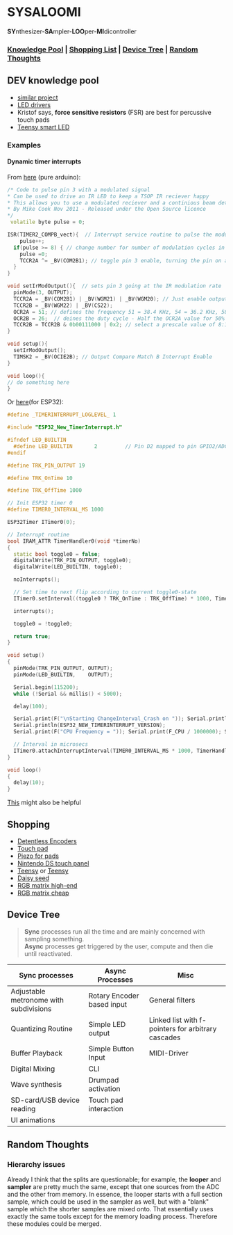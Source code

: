 # SYSALOOMI
**SY**nthesizer-**SA**mpler-**LOO**per-**MI**dicontroller
### [Knowledge Pool](#dev-knowledge-pool) | [Shopping List](#shopping) | [Device Tree](#device-tree) | [Random Thoughts](#random-thoughts)

## DEV knowledge pool

* [similar project](https://github.com/otem/mr_touchy_teensy_polysynth_drummachine/blob/master/MrTouchy.ino)
* [LED drivers](https://github.com/FastLED/FastLED/wiki/Overview)
* Kristof says, **force sensitive resistors** (FSR) are best for percussive touch pads
* [Teensy smart LED](https://learn.sparkfun.com/tutorials/getting-started-with-the-smartled-shield-for-teensy)

### Examples
#### Dynamic timer interrupts
From [here](https://forum.arduino.cc/t/changing-timer-frequency-on-the-fly/106300/3) (pure arduino):
```c++
/* Code to pulse pin 3 with a modulated signal
* Can be used to drive an IR LED to keep a TSOP IR reciever happy
* This allows you to use a modulated reciever and a continious beam detector
* By Mike Cook Nov 2011 - Released under the Open Source licence
*/
 volatile byte pulse = 0;

ISR(TIMER2_COMPB_vect){  // Interrupt service routine to pulse the modulated pin 3
    pulse++;
  if(pulse >= 8) { // change number for number of modulation cycles in a pulse
    pulse =0;
    TCCR2A ^= _BV(COM2B1); // toggle pin 3 enable, turning the pin on and off
  }
}

void setIrModOutput(){  // sets pin 3 going at the IR modulation rate
  pinMode(3, OUTPUT);
  TCCR2A = _BV(COM2B1) | _BV(WGM21) | _BV(WGM20); // Just enable output on Pin 3 and disable it on Pin 11
  TCCR2B = _BV(WGM22) | _BV(CS22);
  OCR2A = 51; // defines the frequency 51 = 38.4 KHz, 54 = 36.2 KHz, 58 = 34 KHz, 62 = 32 KHz
  OCR2B = 26;  // deines the duty cycle - Half the OCR2A value for 50%
  TCCR2B = TCCR2B & 0b00111000 | 0x2; // select a prescale value of 8:1 of the system clock
}

void setup(){
  setIrModOutput();
  TIMSK2 = _BV(OCIE2B); // Output Compare Match B Interrupt Enable
}

void loop(){
// do something here
}
```
Or [here](https://forum.arduino.cc/t/how-to-change-timer-interval-in-interrupt-routine/1044963/2)(for ESP32):
```c++
#define _TIMERINTERRUPT_LOGLEVEL_ 1

#include "ESP32_New_TimerInterrupt.h"

#ifndef LED_BUILTIN
  #define LED_BUILTIN       2         // Pin D2 mapped to pin GPIO2/ADC12 of ESP32, control on-board LED
#endif

#define TRK_PIN_OUTPUT 19

#define TRK_OnTime 10

#define TRK_OffTime 1000

// Init ESP32 timer 0
#define TIMER0_INTERVAL_MS 1000

ESP32Timer ITimer0(0);

// Interrupt routine
bool IRAM_ATTR TimerHandler0(void *timerNo)
{
  static bool toggle0 = false;
  digitalWrite(TRK_PIN_OUTPUT, toggle0);
  digitalWrite(LED_BUILTIN, toggle0);

  noInterrupts();

  // Set time to next flip according to current toggle0-state
  ITimer0.setInterval((toggle0 ? TRK_OnTime : TRK_OffTime) * 1000, TimerHandler0);

  interrupts();

  toggle0 = !toggle0;

  return true;
}

void setup()
{
  pinMode(TRK_PIN_OUTPUT, OUTPUT);
  pinMode(LED_BUILTIN,    OUTPUT);

  Serial.begin(115200);
  while (!Serial && millis() < 5000);

  delay(100);

  Serial.print(F("\nStarting ChangeInterval_Crash on ")); Serial.println(ARDUINO_BOARD);
  Serial.println(ESP32_NEW_TIMERINTERRUPT_VERSION);
  Serial.print(F("CPU Frequency = ")); Serial.print(F_CPU / 1000000); Serial.println(F(" MHz"));

  // Interval in microsecs
  ITimer0.attachInterruptInterval(TIMER0_INTERVAL_MS * 1000, TimerHandler0);
}

void loop()
{
  delay(10);
}
```
[This](https://forum.arduino.cc/t/smoothly-changing-the-frequency-of-a-timer/218352) might also be helpful

## Shopping
* [Detentless Encoders](https://www.mouser.de/ProductDetail/Bourns/PEC12R-4025F-N0024?qs=Zq5ylnUbLm4HSBD7%2FFgU%2FA%3D%3D)
* [Touch pad](https://upverter.com/design/marcteys/e5bbec5797fd0064/muca-breakout---53-multitouch-test-panel/)
* [Piezo for pads](https://www.mouser.de/ProductDetail/SparkFun/SEN-09196?qs=WyAARYrbSnYalu6YbkDQBw%3D%3D)
* [Nintendo DS touch panel](https://www.ebay.de/itm/192537068207?hash=item2cd41a82af:g:RbUAAOSwmMNbxx~S)
* [Teensy](https://www.sparkfun.com/products/16771) or [Teensy](https://www.amazon.de/-/en/Teensy-4-1-without-pins/dp/B088D3FWR7/ref=sr_1_4?crid=1GU896OAP0O9K&keywords=teensy&qid=1681974253&sprefix=teensy%2Caps%2C125&sr=8-4)
* [Daisy seed](https://www.electro-smith.com/daisy/daisy)
* [RGB matrix high-end](https://www.sparkfun.com/products/14646)
* [RGB matrix cheap](https://www.amazon.de/-/en/dp/B079HVW652?th=1)

## Device Tree

> **Sync** processes run all the time and are mainly concerned with sampling something.  
**Async** processes get triggered by the user, compute and then die until reactivated.

|Sync processes|Async Processes|Misc|
|-|-|-|
|Adjustable metronome with subdivisions|Rotary Encoder based input|General filters|
|Quantizing Routine|Simple LED output|Linked list with f-pointers for arbitrary cascades|
|Buffer Playback|Simple Button Input|MIDI-Driver|
|Digital Mixing|CLI||
|Wave synthesis|Drumpad activation||
|SD-card/USB device reading|Touch pad interaction||
|UI animations|||

## Random Thoughts

### Hierarchy issues
Already I think that the splits are questionable; for example, the **looper** and **sampler** are pretty much the same, except that one sources from the ADC and the other from memory. In essence, the looper starts with a full section sample, which could be used in the sampler as well, but with a "blank" sample which the shorter samples are mixed onto. That essentially uses exactly the same tools except for the memory loading process. Therefore these modules could be merged. 